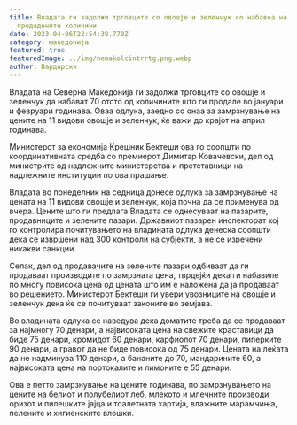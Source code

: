 ```yaml
---
title: Владата ги задолжи трговците со овошје и зеленчук со набавка на 70% од
  продадените количини
date: 2023-04-06T22:54:38.770Z
category: македонија
featured: true
featuredImage: ../img/nemakolcintrrtg.png.webp
author: Вардарски
---
```


Владата на Северна Македонија ги задолжи трговците со овошје и зеленчук да набават 70 отсто од количините што ги продале во јануари и февруари годинава. Оваа одлука, заедно со онаа за замрзнување на цените на 11 видови овошје и зеленчук, ќе важи до крајот на април годинава.

Министерот за економија Крешник Бектеши ова го соопшти по координативната средба со премиерот Димитар Ковачевски, дел од министрите од надлежните министерства и претставници на надлежните институции по ова прашање.

Владата во понеделник на седница донесе одлука за замрзнување на цената на 11 видови овошје и зеленчук, која почна да се применува од вчера. Цените што ги предлага Владата се однесуваат на пазарите, продавниците и зелените пазари. Државниот пазарен инспекторат кој го контролира почитувањето на владината одлука денеска соопшти дека се извршени над 300 контроли на субјекти, а не се изречени никакви санкции.

Сепак, дел од продавачите на зелените пазари одбиваат да ги продаваат производите по замрзната цена, тврдејќи дека ги набавиле по многу повисока цена од цената што им е наложена да ја продаваат во решението. Министерот Бектеши ги увери увозниците на овошје и зеленчук дека ќе се почитуваат законите во земјава.

Во владината одлука се наведува дека доматите треба да се продаваат за најмногу 70 денари, а највисоката цена на свежите краставици да биде 75 денари, кромидот 60 денари, карфиолот 70 денари, пиперките 90 денари, а гравот да не биде повисока од 75 денари. Цената на леќата да не надминува 110 денари, а бананите до 70, мандарините 60, а највисоката цена на портокалите и лимоните е 55 денари.

Ова е петто замрзнување на цените годинава, по замрзнувањето на цените на белиот и полубелиот леб, млекото и млечните производи, оризот и пилешките јајца и тоалетната хартија, влажните марамчиња, пелените и хигиенските влошки.
